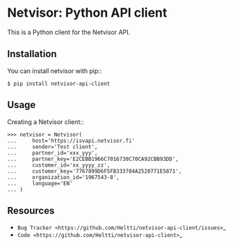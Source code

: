 Netvisor: Python API client
============================

This is a Python client for the Netvisor API.

Installation
------------

You can install netvisor with pip::

    $ pip install netvisor-api-client

Usage
-----

Creating a Netvisor client::

    >>> netvisor = Netvisor(
    ...     host='https://isvapi.netvisor.fi'
    ...     sender='Test client',
    ...     partner_id='xxx_yyy',
    ...     partner_key='E2CEBB1966C7016730C70CA92CBB93DD',
    ...     customer_id='xx_yyyy_zz',
    ...     customer_key='7767899D6F5FB333784A2520771E5871',
    ...     organization_id='1967543-8',
    ...     language='EN'
    ... )


Resources
---------

* `Bug Tracker <https://github.com/Heltti/netvisor-api-client/issues>`_
* `Code <https://github.com/Heltti/netvisor-api-client>`_
